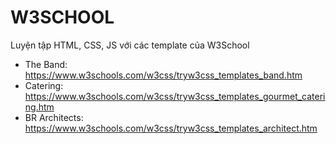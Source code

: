 # W3SCHOOL
Luyện tập HTML, CSS, JS với các template của W3School

- The Band: https://www.w3schools.com/w3css/tryw3css_templates_band.htm
- Catering: https://www.w3schools.com/w3css/tryw3css_templates_gourmet_catering.htm
- BR Architects: https://www.w3schools.com/w3css/tryw3css_templates_architect.htm
